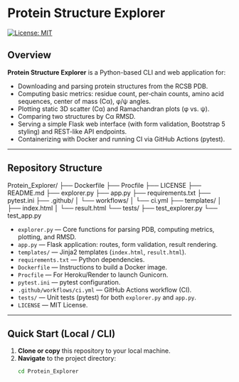 # Protein Structure Explorer

[![License: MIT](https://img.shields.io/badge/License-MIT-yellow.svg)](./LICENSE)

## Overview

**Protein Structure Explorer** is a Python-based CLI and web application for:

- Downloading and parsing protein structures from the RCSB PDB.
- Computing basic metrics: residue count, per‐chain counts, amino acid sequences, center of mass (Cα), φ/ψ angles.
- Plotting static 3D scatter (Cα) and Ramachandran plots (φ vs. ψ).
- Comparing two structures by Cα RMSD.
- Serving a simple Flask web interface (with form validation, Bootstrap 5 styling) and REST-like API endpoints.
- Containerizing with Docker and running CI via GitHub Actions (pytest).

---

## Repository Structure

Protein_Explorer/
├── Dockerfile
├── Procfile
├── LICENSE
├── README.md
├── explorer.py
├── app.py
├── requirements.txt
├── pytest.ini
├── .github/
│ └── workflows/
│ └── ci.yml
├── templates/
│ ├── index.html
│ └── result.html
└── tests/
├── test_explorer.py
└── test_app.py

- `explorer.py` — Core functions for parsing PDB, computing metrics, plotting, and RMSD.
- `app.py` — Flask application: routes, form validation, result rendering.
- `templates/` — Jinja2 templates (`index.html`, `result.html`).
- `requirements.txt` — Python dependencies.
- `Dockerfile` — Instructions to build a Docker image.
- `Procfile` — For Heroku/Render to launch Gunicorn.
- `pytest.ini` — pytest configuration.
- `.github/workflows/ci.yml` — GitHub Actions workflow (CI).
- `tests/` — Unit tests (pytest) for both `explorer.py` and `app.py`.
- `LICENSE` — MIT License.

---

## Quick Start (Local / CLI)

1. **Clone or copy** this repository to your local machine.
2. **Navigate** to the project directory:
   ```bash
   cd Protein_Explorer

